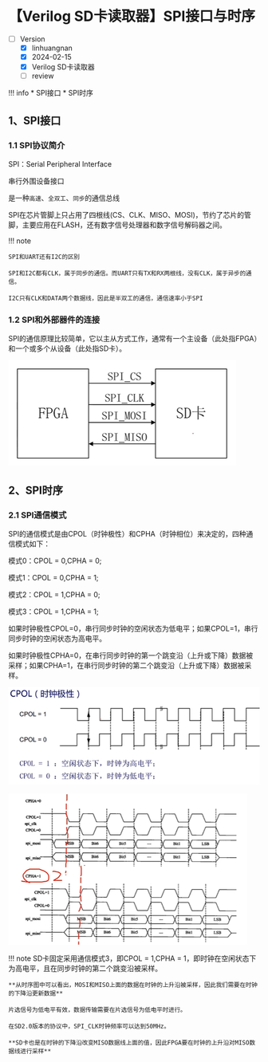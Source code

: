 # 【Verilog SD卡读取器】SPI接口与时序

- [ ] Version
    * [x] linhuangnan
    * [x] 2024-02-15 
    * [x] Verilog SD卡读取器
    * [ ] review

!!! info
    * SPI接口
    * SPI时序

## 1、SPI接口

### 1.1 SPI协议简介
SPI：Serial Peripheral Interface

串行外围设备接口

是一种`高速`、`全双工`、`同步`的通信总线

SPI在芯片管脚上只占用了四根线(CS、CLK、MISO、MOSI)，节约了芯片的管脚，主要应用在FLASH，还有数字信号处理器和数字信号解码器之间。

!!! note

    SPI和UART还有I2C的区别

    SPI和I2C都有CLK，属于同步的通信。而UART只有TX和RX两根线，没有CLK，属于异步的通信。

    I2C只有CLK和DATA两个数据线，因此是半双工的通信，通信速率小于SPI

### 1.2 SPI和外部器件的连接

SPI的通信原理比较简单，它以主从方式工作，通常有一个主设备（此处指FPGA）和一个或多个从设备（此处指SD卡）。

![200](../img/200.png)

## 2、SPI时序

### 2.1 SPI通信模式

SPI的通信模式是由CPOL（时钟极性）和CPHA（时钟相位）来决定的，四种通信模式如下：

模式0：CPOL = 0,CPHA = 0;

模式1：CPOL = 0,CPHA = 1;

模式2：CPOL = 1,CPHA = 0;

模式3：CPOL = 1,CPHA = 1;

如果时钟极性CPOL=0，串行同步时钟的空闲状态为低电平；如果CPOL=1，串行同步时钟的空闲状态为高电平。

如果时钟极性CPHA=0，在串行同步时钟的第一个跳变沿（上升或下降）数据被采样；如果CPHA=1，在串行同步时钟的第二个跳变沿（上升或下降）数据被采样。

![201](../img/201.png)

![202](../img/202.png)

!!! note
    SD卡固定采用通信模式3，即CPOL = 1,CPHA = 1，即时钟在空闲状态下为高电平，且在同步时钟的第二个跳变沿被采样。

    **从时序图中可以看出，MOSI和MISO上面的数据在时钟的上升沿被采样，因此我们需要在时钟的下降沿更新数据**

    片选信号为低电平有效，数据传输需要在片选信号为低电平时进行。

    在SD2.0版本的协议中，SPI_CLK时钟频率可以达到50MHz。

    **SD卡也是在时钟的下降沿改变MISO数据线上面的值，因此FPGA要在时钟的上升沿对MISO数据线进行采样**


